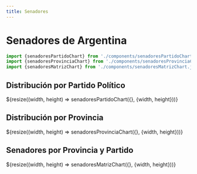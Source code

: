 ```yaml
---
title: Senadores
---
```


# Senadores de Argentina

```js
import {senadoresPartidoChart} from './components/senadoresPartidoChart.js'
import {senadoresProvinciaChart} from './components/senadoresProvinciaChart.js'
import {senadoresMatrizChart} from './components/senadoresMatrizChart.js'
```

## Distribución por Partido Político

<div class="card">
  <div class="w-full h-80">
    ${resize((width, height) => senadoresPartidoChart({}, {width, height}))}
  </div>
</div>

## Distribución por Provincia

<div class="card">
  <div class="w-full h-80">
    ${resize((width, height) => senadoresProvinciaChart({}, {width, height}))}
  </div>
</div>

## Senadores por Provincia y Partido

<div class="card">
  <div class="w-full h-200">
    ${resize((width, height) => senadoresMatrizChart({}, {width, height}))}
  </div>
</div>
